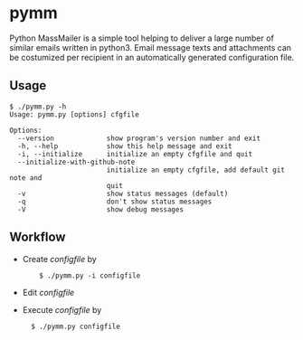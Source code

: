 pymm
====

Python MassMailer is a simple tool helping to deliver a large number of
similar emails written in python3. Email message texts and attachments
can be costumized per recipient in an automatically generated
configuration file.

Usage
-----
    $ ./pymm.py -h
    Usage: pymm.py [options] cfgfile
    
    Options:
      --version             show program's version number and exit
      -h, --help            show this help message and exit
      -i, --initialize      initialize an empty cfgfile and quit
      --initialize-with-github-note
                            initialize an empty cfgfile, add default git note and
                            quit
      -v                    show status messages (default)
      -q                    don't show status messages
      -V                    show debug messages
      
Workflow
--------
- Create *configfile* by
                    
          $ ./pymm.py -i configfile
    
- Edit *configfile*

- Execute *configfile* by
                     
        $ ./pymm.py configfile
